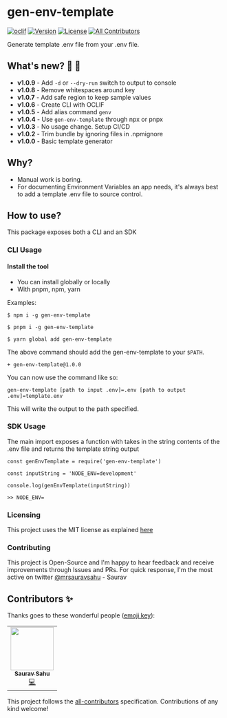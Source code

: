 # gen-env-template

[![oclif](https://img.shields.io/badge/cli-oclif-brightgreen.svg)](https://oclif.io)
[![Version](https://img.shields.io/npm/v/gen-env-template.svg)](https://npmjs.org/package/gen-env-template)
[![License](https://img.shields.io/npm/l/gen-env-template.svg)](https://github.com/mrsauravsahu/gen-env-template/blob/cool/LICENSE)<!-- ALL-CONTRIBUTORS-BADGE:START - Do not remove or modify this section -->
[![All Contributors](https://img.shields.io/badge/all_contributors-1-orange.svg?style=flat)](#contributors)
<!-- ALL-CONTRIBUTORS-BADGE:END -->

Generate template .env file from your .env file.

## What's new? 🎉 🥳

- **v1.0.9** - Add `-d` or `--dry-run` switch to output to console
- **v1.0.8** - Remove whitespaces around key
- **v1.0.7** - Add safe region to keep sample values
- **v1.0.6** - Create CLI with OCLIF
- **v1.0.5** - Add alias command `genv`
- **v1.0.4** - Use `gen-env-template` through npx or pnpx
- **v1.0.3** - No usage change. Setup CI/CD
- **v1.0.2** - Trim bundle by ignoring files in .npmignore
- **v1.0.0** - Basic template generator

## Why?

- Manual work is boring. 
- For documenting Environment Variables an app needs, it's always best to add a template .env file to source control.

## How to use?

This package exposes both a CLI and an SDK 

### CLI Usage

#### Install the tool 

- You can install globally or locally
- With pnpm, npm, yarn 

Examples: 

```
$ npm i -g gen-env-template

$ pnpm i -g gen-env-template

$ yarn global add gen-env-template
```

The above command should add the gen-env-template to your `$PATH`. 

```
+ gen-env-template@1.0.0
```

You can now use the command like so:

```
gen-env-template [path to input .env]=.env [path to output .env]=template.env
```

This will write the output to the path specified.

### SDK Usage

The main import exposes a function with takes in the string contents of the .env file and returns the template string output

```
const genEnvTemplate = require('gen-env-template')

const inputString = 'NODE_ENV=development'

console.log(genEnvTemplate(inputString))

>> NODE_ENV=
```

### Licensing 

This project uses the MIT license as explained [here](./LICENSE)

### Contributing 

This project is Open-Source and I'm happy to hear feedback and receive improvements through Issues and PRs. For quick response, I'm the most active on twitter [@mrsauravsahu](https://twitter.com/mrsauravsahu) \- Saurav

## Contributors ✨

Thanks goes to these wonderful people ([emoji key](https://allcontributors.org/docs/en/emoji-key)):

<!-- ALL-CONTRIBUTORS-LIST:START - Do not remove or modify this section -->
<!-- prettier-ignore-start -->
<!-- markdownlint-disable -->
<table>
  <tr>
    <td align="center"><a href="https://github.com/mrsauravsahu"><img src="https://avatars.githubusercontent.com/u/9134050?v=4?s=100" width="100px;" alt=""/><br /><sub><b>Saurav Sahu</b></sub></a><br /><a href="https://github.com/mrsauravsahu/gen-env-template/commits?author=mrsauravsahu" title="Code">💻</a></td>
  </tr>
</table>

<!-- markdownlint-restore -->
<!-- prettier-ignore-end -->

<!-- ALL-CONTRIBUTORS-LIST:END -->

This project follows the [all-contributors](https://github.com/all-contributors/all-contributors) specification. Contributions of any kind welcome!